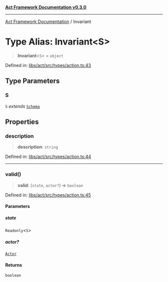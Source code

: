[**Act Framework Documentation v0.3.0**](../README.md)

***

[Act Framework Documentation](../globals.md) / Invariant

# Type Alias: Invariant\<S\>

> **Invariant**\<`S`\> = `object`

Defined in: [libs/act/src/types/action.ts:43](https://github.com/Rotorsoft/act-root/blob/b40f67575d048d860d7c67a52d36c927803922d7/libs/act/src/types/action.ts#L43)

## Type Parameters

### S

`S` *extends* [`Schema`](Schema.md)

## Properties

### description

> **description**: `string`

Defined in: [libs/act/src/types/action.ts:44](https://github.com/Rotorsoft/act-root/blob/b40f67575d048d860d7c67a52d36c927803922d7/libs/act/src/types/action.ts#L44)

***

### valid()

> **valid**: (`state`, `actor?`) => `boolean`

Defined in: [libs/act/src/types/action.ts:45](https://github.com/Rotorsoft/act-root/blob/b40f67575d048d860d7c67a52d36c927803922d7/libs/act/src/types/action.ts#L45)

#### Parameters

##### state

`Readonly`\<`S`\>

##### actor?

[`Actor`](Actor.md)

#### Returns

`boolean`
